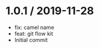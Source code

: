 
1.0.1 / 2019-11-28
==================

  * fix: camel name
  * feat: git flow kit
  * Initial commit
